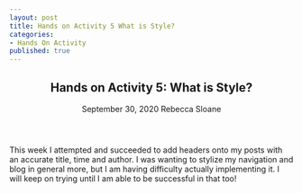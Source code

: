 ```yaml
---
layout: post
title: Hands on Activity 5 What is Style?
categories:
- Hands On Activity
published: true
---
```

<article>
	<header>
		<h1>Hands on Activity 5: What is Style?</h1>
		<time>September 30, 2020</time>
		<span class="author-name">Rebecca Sloane</span>
	</header>
</article>	
  
This week I attempted and succeeded to add headers onto my posts with an accurate title, time and author. 
I was wanting to stylize my navigation and blog in general more, but I am having difficulty actually implementing it.
I will keep on trying until I am able to be successful in that too!
